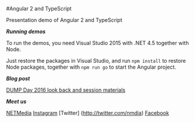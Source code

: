 #Angular 2 and TypeScript

Presentation demo of Angular 2 and TypeScript

***Running demos***

To run the demos, you need Visual Studio 2015 with .NET 4.5 together with Node.

Just restore the packages in Visual Studio, and run `npm install` to restore Node packages, together with `npm run go` to start the Angular project.

 ***Blog post***

 [DUMP Day 2016 look back and session materials
](http://netmedia.io/conferences/dump-day-2016-look-back-and-session-materials_5517)


***Meet us***

[NETMedia](http://netmedia.io)
[Instagram](http://instagram.com/netmdia)
[Twitter] (http://twitter.com/nmdia)
[Facebook](http://www.facebook.com/nmdia)
